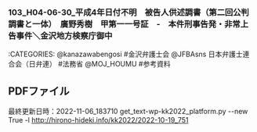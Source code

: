 ### 103_H04-06-30_平成4年日付不明　被告人供述調書（第二回公判調書と一体）　廣野秀樹　甲第一一号証　-　本件刑事告発・非常上告事件＼金沢地方検察庁御中

:CATEGORIES: @kanazawabengosi #金沢弁護士会 @JFBAsns 日本弁護士連合会（日弁連） #法務省 @MOJ_HOUMU #参考資料

## PDFファイル



最終更新日時：2022-11-06_183710
get_text-wp-kk2022_platform.py --new True -l http://hirono-hideki.info/kk2022/2022-10-19_751
